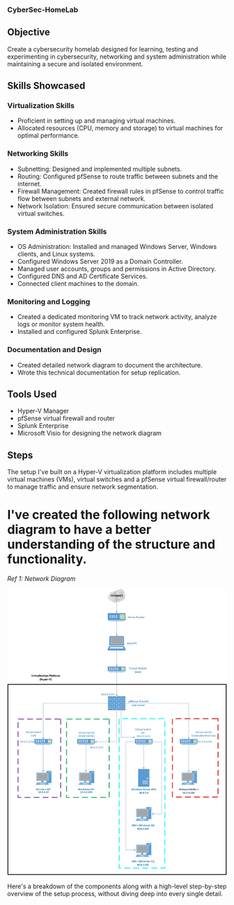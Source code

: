 ### CyberSec-HomeLab

## Objective

Create a cybersecurity homelab designed for learning, testing and experimenting in cybersecurity, networking and system administration while maintaining a secure and isolated environment.

## Skills Showcased

### Virtualization Skills
- Proficient in setting up and managing virtual machines.
- Allocated resources (CPU, memory and storage) to virtual machines for optimal performance.
### Networking Skills
- Subnetting: Designed and implemented multiple subnets. 
- Routing: Configured pfSense to route traffic between subnets and the internet.
- Firewall Management: Created firewall rules in pfSense to control traffic flow between subnets and external network.
- Network Isolation: Ensured secure communication between isolated virtual switches.
### System Administration Skills
- OS Administration: Installed and managed Windows Server, Windows clients, and Linux systems.
- Configured Windows Server 2019 as a Domain Controller.
- Managed user accounts, groups and permissions in Active Directory.
- Configured DNS and AD Certificate Services.
- Connected client machines to the domain.
### Monitoring and Logging
- Created a dedicated monitoring VM to track network activity, analyze logs or monitor system health.
- Installed and configured Splunk Enterprise. 
### Documentation and Design
- Created detailed network diagram to document the architecture.
- Wrote this technical documentation for setup replication.

## Tools Used

- Hyper-V Manager 
- pfSense virtual firewall and router
- Splunk Enterprise 
- Microsoft Visio for designing the network diagram

## Steps

The setup I've built on a Hyper-V virtualization platform includes multiple virtual machines (VMs), virtual switches and a pfSense virtual firewall/router to manage traffic and ensure network segmentation.

# I've created the following network diagram to have a better understanding of the structure and functionality.

*Ref 1: Network Diagram*

![Network Diagram](https://github.com/gaman547/CyberSec-HomeLab/blob/main/Network%20Diagram%20HomeLab.jpg)

Here's a breakdown of the components along with a high-level step-by-step overview of the setup process, without diving deep into every single detail.





